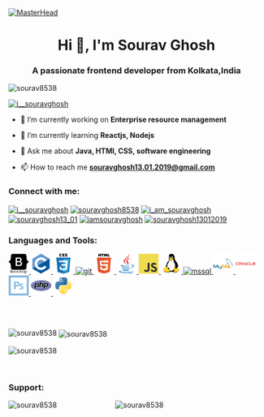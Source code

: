 [![MasterHead](https://media.geeksforgeeks.org/wp-content/cdn-uploads/20220416200936/Top-10-Front-End-Developer-Skills-That-You-Need-in-2022.png)](https://rishavchanda.io)
<h1 align="center">Hi 👋, I'm Sourav Ghosh</h1>
<h3 align="center">A passionate frontend developer from Kolkata,India</h3>

<p align="left"> <img src="https://komarev.com/ghpvc/?username=sourav8538&label=Profile%20views&color=0e75b6&style=flat" alt="sourav8538" /> </p>

<p align="left"> <a href="https://twitter.com/i__souravghosh" target="blank"><img src="https://img.shields.io/twitter/follow/i__souravghosh?logo=twitter&style=for-the-badge" alt="i__souravghosh" /></a> </p>

- 🔭 I’m currently working on  **Enterprise resource management**

- 🌱 I’m currently learning  **Reactjs, Nodejs**

- 💬 Ask me about   **Java, HTMl, CSS, software engineering**

- 📫 How to reach me **souravghosh13.01.2019@gmail.com**

<h3 align="left">Connect with me:</h3>
<p align="left">
<a href="https://twitter.com/i__souravghosh" target="blank"><img align="center" src="https://raw.githubusercontent.com/rahuldkjain/github-profile-readme-generator/master/src/images/icons/Social/twitter.svg" alt="i__souravghosh" height="30" width="40" /></a>
<a href="https://linkedin.com/in/souravghosh8538" target="blank"><img align="center" src="https://raw.githubusercontent.com/rahuldkjain/github-profile-readme-generator/master/src/images/icons/Social/linked-in-alt.svg" alt="souravghosh8538" height="30" width="40" /></a>
<a href="https://instagram.com/i_am_souravghosh" target="blank"><img align="center" src="https://raw.githubusercontent.com/rahuldkjain/github-profile-readme-generator/master/src/images/icons/Social/instagram.svg" alt="i_am_souravghosh" height="30" width="40" /></a>
<a href="https://www.hackerrank.com/souravghosh13_01" target="blank"><img align="center" src="https://raw.githubusercontent.com/rahuldkjain/github-profile-readme-generator/master/src/images/icons/Social/hackerrank.svg" alt="souravghosh13_01" height="30" width="40" /></a>
<a href="https://www.leetcode.com/iamsouravghosh" target="blank"><img align="center" src="https://raw.githubusercontent.com/rahuldkjain/github-profile-readme-generator/master/src/images/icons/Social/leet-code.svg" alt="iamsouravghosh" height="30" width="40" /></a>
<a href="https://auth.geeksforgeeks.org/user/souravghosh13012019" target="blank"><img align="center" src="https://raw.githubusercontent.com/rahuldkjain/github-profile-readme-generator/master/src/images/icons/Social/geeks-for-geeks.svg" alt="souravghosh13012019" height="30" width="40" /></a>
</p>

<h3 align="left">Languages and Tools:</h3>
<p align="left"> <a href="https://getbootstrap.com" target="_blank" rel="noreferrer"> <img src="https://raw.githubusercontent.com/devicons/devicon/master/icons/bootstrap/bootstrap-plain-wordmark.svg" alt="bootstrap" width="40" height="40"/> </a> <a href="https://www.cprogramming.com/" target="_blank" rel="noreferrer"> <img src="https://raw.githubusercontent.com/devicons/devicon/master/icons/c/c-original.svg" alt="c" width="40" height="40"/> </a> <a href="https://www.w3schools.com/css/" target="_blank" rel="noreferrer"> <img src="https://raw.githubusercontent.com/devicons/devicon/master/icons/css3/css3-original-wordmark.svg" alt="css3" width="40" height="40"/> </a> <a href="https://git-scm.com/" target="_blank" rel="noreferrer"> <img src="https://www.vectorlogo.zone/logos/git-scm/git-scm-icon.svg" alt="git" width="40" height="40"/> </a> <a href="https://www.w3.org/html/" target="_blank" rel="noreferrer"> <img src="https://raw.githubusercontent.com/devicons/devicon/master/icons/html5/html5-original-wordmark.svg" alt="html5" width="40" height="40"/> </a> <a href="https://www.java.com" target="_blank" rel="noreferrer"> <img src="https://raw.githubusercontent.com/devicons/devicon/master/icons/java/java-original.svg" alt="java" width="40" height="40"/> </a> <a href="https://developer.mozilla.org/en-US/docs/Web/JavaScript" target="_blank" rel="noreferrer"> <img src="https://raw.githubusercontent.com/devicons/devicon/master/icons/javascript/javascript-original.svg" alt="javascript" width="40" height="40"/> </a> <a href="https://www.linux.org/" target="_blank" rel="noreferrer"> <img src="https://raw.githubusercontent.com/devicons/devicon/master/icons/linux/linux-original.svg" alt="linux" width="40" height="40"/> </a> <a href="https://www.microsoft.com/en-us/sql-server" target="_blank" rel="noreferrer"> <img src="https://www.svgrepo.com/show/303229/microsoft-sql-server-logo.svg" alt="mssql" width="40" height="40"/> </a> <a href="https://www.mysql.com/" target="_blank" rel="noreferrer"> <img src="https://raw.githubusercontent.com/devicons/devicon/master/icons/mysql/mysql-original-wordmark.svg" alt="mysql" width="40" height="40"/> </a> <a href="https://www.oracle.com/" target="_blank" rel="noreferrer"> <img src="https://raw.githubusercontent.com/devicons/devicon/master/icons/oracle/oracle-original.svg" alt="oracle" width="40" height="40"/> </a> <a href="https://www.photoshop.com/en" target="_blank" rel="noreferrer"> <img src="https://raw.githubusercontent.com/devicons/devicon/master/icons/photoshop/photoshop-line.svg" alt="photoshop" width="40" height="40"/> </a> <a href="https://www.php.net" target="_blank" rel="noreferrer"> <img src="https://raw.githubusercontent.com/devicons/devicon/master/icons/php/php-original.svg" alt="php" width="40" height="40"/> </a> <a href="https://www.python.org" target="_blank" rel="noreferrer"> <img src="https://raw.githubusercontent.com/devicons/devicon/master/icons/python/python-original.svg" alt="python" width="40" height="40"/> </a> </p>

<br><br>

<p><img align="left" src="https://github-readme-stats.vercel.app/api/top-langs?username=sourav8538&show_icons=true&locale=en&layout=compact" alt="sourav8538" /></p>

<p>&nbsp;<img align="center" src="https://github-readme-stats.vercel.app/api?username=sourav8538&show_icons=true&locale=en" alt="sourav8538" /></p>

<p><img align="center" src="https://github-readme-streak-stats.herokuapp.com/?user=sourav8538&" alt="sourav8538" /></p>
<br>
<h3 align="left">Support:</h3>
<p><a href="https://www.buymeacoffee.com/sourav8538"> <img align="left" src="https://cdn.buymeacoffee.com/buttons/v2/default-yellow.png" height="50" width="210" alt="sourav8538" /></a><a href="https://ko-fi.com/sourav8538"> <img align="left" src="https://cdn.ko-fi.com/cdn/kofi3.png?v=3" height="50" width="210" alt="sourav8538" /></a></p>
